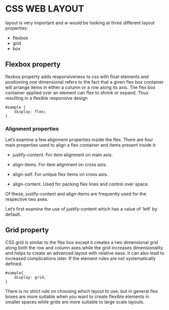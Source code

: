 # CSS WEB LAYOUT 
layout is very important and w would be looking at three different layout properties:

- flexbox
- grid
- box

## Flexbox property 
flexbox property adds responsiveness to css with float elements and positioning one dimensional refers to the fact that a given flex box container will arrange items in either a column or a row along its axis.
The flex box container applied over an element can flex to shrink or expand. Thus resulting in a flexible responsive design
```
#sample {
    display: flex;
}
```
### Alignment properties
 Let’s examine a few alignment properties inside the flex. There are four main properties used to align a flex container and items present inside it:  

- justify-content. For item alignment on main axis.

- align-items. For item alignment on cross axis.

- align-self. For unique flex items on cross axis.

- align-content. Used for packing flex lines and control over space.

Of these, justify-content and align-items are frequently used for the respective two axes. 

Let’s first examine the use of justify-content which has a value of ‘left’ by default.
## Grid property
CSS grid is similar to the flex box except it creates a two dimensional grid along both the row and column axes.while the grid increases dimensionality and helps to create an advanced layout with relative ease. It can also lead to increased complications later. If the element rules are not systematically defined.

```
#sample{
    display: grid;
}
```

There is no strict rule on choosing which layout to use, but in general flex boxes are more suitable when you want to create flexible elements in smaller spaces while grids are more suitable to large scale layouts.

